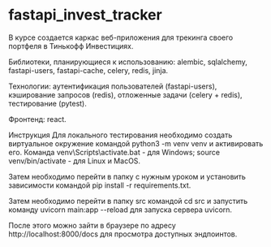 # fastapi_invest_tracker
В курсе создается каркас веб-приложения для трекинга своего портфеля в Тинькофф Инвестициях.

Библиотеки, планирующиеся к использованию: alembic, sqlalchemy, fastapi-users, fastapi-cache, celery, redis, jinja.

Технологии: аутентификация пользователей (fastapi-users), кэширование запросов (redis), отложенные задачи (celery + redis), тестирование (pytest).

Фронтенд: react.

Инструкция
Для локального тестирования необходимо создать виртуальное окружение командой python3 -m venv venv и активировать его. Команда venv\Scripts\activate.bat - для Windows; source venv/bin/activate - для Linux и MacOS.

Затем необходимо перейти в папку с нужным уроком и установить зависимости командой pip install -r requirements.txt.

Затем необходимо перейти в папку src командой cd src и запустить команду uvicorn main:app --reload для запуска сервера uvicorn.

После этого можно зайти в браузере по адресу http://localhost:8000/docs для просмотра доступных эндпоинтов.
